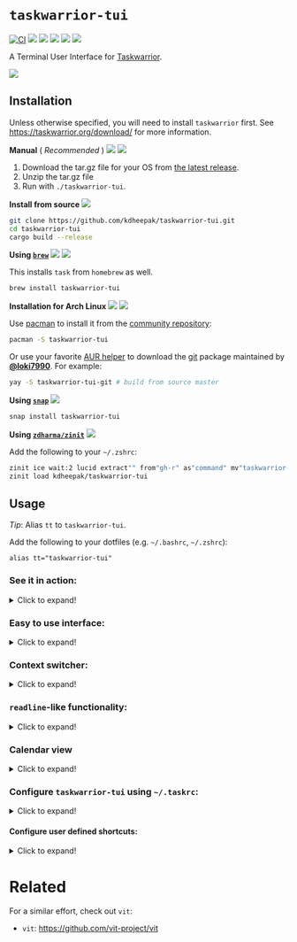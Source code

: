 # `taskwarrior-tui`

[![CI](https://github.com/kdheepak/taskwarrior-tui/workflows/CI/badge.svg)](https://github.com/kdheepak/taskwarrior-tui/actions?query=workflow%3ACI)
[![](https://img.shields.io/github/license/kdheepak/taskwarrior-tui)](./LICENSE)
[![](https://img.shields.io/github/v/release/kdheepak/taskwarrior-tui)](https://github.com/kdheepak/taskwarrior-tui/releases/latest)
[![](https://img.shields.io/static/v1?label=platform&message=linux-64%20|%20osx-64%20|%20win-32%20|%20win-64&color=lightgrey)](https://github.com/kdheepak/taskwarrior-tui/releases/latest)
[![](https://img.shields.io/github/languages/top/kdheepak/taskwarrior-tui)](https://github.com/kdheepak/taskwarrior-tui)
[![](https://img.shields.io/coveralls/github/kdheepak/taskwarrior-tui)](https://coveralls.io/github/kdheepak/taskwarrior-tui)

A Terminal User Interface for [Taskwarrior](https://taskwarrior.org/).

![](https://user-images.githubusercontent.com/1813121/97066323-acd41500-1571-11eb-90c2-d74faa21e1ad.png)

## Installation

Unless otherwise specified, you will need to install `taskwarrior` first. See <https://taskwarrior.org/download/> for more information.

**Manual** ( _Recommended_ ) [![](https://img.shields.io/github/v/tag/kdheepak/taskwarrior-tui)](https://github.com/kdheepak/taskwarrior-tui/releases/latest) [![](https://img.shields.io/github/downloads/kdheepak/taskwarrior-tui/total)](https://github.com/kdheepak/taskwarrior-tui/releases/latest)

1. Download the tar.gz file for your OS from [the latest release](https://github.com/kdheepak/taskwarrior-tui/releases/latest).
2. Unzip the tar.gz file
3. Run with `./taskwarrior-tui`.

**Install from source** [![](https://img.shields.io/badge/branch-master-red)](https://github.com/kdheepak/taskwarrior-tui)

```bash
git clone https://github.com/kdheepak/taskwarrior-tui.git
cd taskwarrior-tui
cargo build --release
```

**Using [`brew`](https://brew.sh/)** [![](https://img.shields.io/homebrew/v/taskwarrior-tui)](https://formulae.brew.sh/formula/taskwarrior-tui) [![](https://img.shields.io/homebrew/installs/dy/taskwarrior-tui)](https://formulae.brew.sh/formula/taskwarrior-tui)


This installs `task` from `homebrew` as well.

```bash
brew install taskwarrior-tui
```

**Installation for Arch Linux** [![](https://img.shields.io/archlinux/v/community/x86_64/taskwarrior-tui)](https://archlinux.org/packages/community/x86_64/taskwarrior-tui/) [![](https://img.shields.io/aur/version/taskwarrior-tui-git)](https://aur.archlinux.org/packages/taskwarrior-tui-git/)

Use [pacman](https://wiki.archlinux.org/index.php/Pacman) to install it from the [community repository](https://archlinux.org/packages/community/x86_64/taskwarrior-tui/):

```bash
pacman -S taskwarrior-tui
```

Or use your favorite [AUR helper](https://wiki.archlinux.org/index.php/AUR_helpers) to download the [git](https://aur.archlinux.org/packages/taskwarrior-tui-git/) package maintained by [**@loki7990**](https://github.com/loki7990). For example:

```bash
yay -S taskwarrior-tui-git # build from source master
```

**Using [`snap`](https://snapcraft.io/)** [![](https://snapcraft.io/taskwarrior-tui/badge.svg)](https://snapcraft.io/taskwarrior-tui)

```bash
snap install taskwarrior-tui
```

<!--
**Using [`cargo`](https://crates.io/)** [![](https://img.shields.io/crates/v/taskwarrior-tui)](https://libraries.io/cargo/taskwarrior-tui)

```bash
cargo install taskwarrior-tui
```
-->

**Using [`zdharma/zinit`](https://github.com/zdharma/zinit)** [![](https://img.shields.io/github/v/tag/kdheepak/taskwarrior-tui)](https://github.com/kdheepak/taskwarrior-tui/releases/latest)

Add the following to your `~/.zshrc`:

```zsh
zinit ice wait:2 lucid extract"" from"gh-r" as"command" mv"taskwarrior-tui* -> tt"
zinit load kdheepak/taskwarrior-tui
```

## Usage

_Tip_: Alias `tt` to `taskwarrior-tui`.

Add the following to your dotfiles (e.g. `~/.bashrc`, `~/.zshrc`):

```
alias tt="taskwarrior-tui"
```

### See it in action:

<details>

<summary> Click to expand! </summary>

![](https://user-images.githubusercontent.com/1813121/89620056-4ed64200-d84c-11ea-9153-9e08bc26d3b4.gif)

</details>

### Easy to use interface:

<details>

<summary> Click to expand! </summary>

See [KEYBINDINGS.md](./KEYBINDINGS.md) for full list.

![](https://user-images.githubusercontent.com/1813121/88654924-40896880-d08b-11ea-8709-b29cc970da4c.gif)

</details>

### Context switcher:

<details>

<summary> Click to expand! </summary>

![](https://user-images.githubusercontent.com/1813121/97959948-a746ae00-1d6d-11eb-9ffe-8f76f2a2b32d.gif)

</details>

### `readline`-like functionality:

<details>

<summary> Click to expand! </summary>

- `<Ctrl-a>` : Go to beginning of the line
- `<Ctrl-e>` : Go to end of the line
- `<Ctrl-u>` : Delete from beginning of the line
- `<Ctrl-k>` : Delete to end of the line
- `<Ctrl-w>` : Delete previous word

![](https://user-images.githubusercontent.com/1813121/95651612-ce7cc900-0aa8-11eb-8686-42442ed9ee43.gif)

</details>

### Calendar view

<details>

<summary> Click to expand! </summary>

`taskwarrior-tui` supports a Calendar view, which you can get to by hitting the `]` key:

![](https://user-images.githubusercontent.com/1813121/96957124-0c211f00-14b7-11eb-9d29-b3b68420af44.gif)

This highlights the days for your due tasks in a calendar view.
You can configure the number of months in a row by changing the `uda.taskwarrior-tui.calendar.months-per-row` attribute in your `taskrc` file.
See the next section for more information.

You can switch back to the task view by hitting the `[` key.

</details>

### Configure `taskwarrior-tui` using `~/.taskrc`:

<details>

<summary> Click to expand! </summary>

`taskwarrior-tui` reads values from your `taskwarrior`'s `taskrc` file (default: `~/.taskrc`).

![](https://user-images.githubusercontent.com/1813121/96684390-bf173e80-1338-11eb-971c-ae64233d142e.png)

For example, `color.active` is used to style the active task.
If you would like to try it, open your `taskrc` file and change `color.active=white on blue`.

So `color.active` will take precedence over `color.overdue`. You can see what `color.active` is by running `task show color.active` in your favorite shell prompt.

The following color attributes are supported:

```plaintext
color.deleted
color.completed
color.active
color.overdue
color.scheduled
color.due.today
color.due
color.blocked
color.blocking
color.recurring
color.tagged
```

Other `taskwarrior-tui` configuration options are possible using the user defined attribute feature of `taskwarrior`.
All `taskwarrior-tui` specific configuration options will begin with `uda.taskwarrior-tui.`.
The following is a full list of all the options available and their default values implemented by `taskwarrior-tui` if not defined in your `taskrc` file.

```plaintext
uda.taskwarrior-tui.selection.indicator=•
uda.taskwarrior-tui.selection.bold=yes
uda.taskwarrior-tui.selection.italic=no
uda.taskwarrior-tui.selection.dim=no
uda.taskwarrior-tui.selection.blink=no
uda.taskwarrior-tui.calendar.months-per-row=4
uda.taskwarrior-tui.task-report.show-info=true
uda.taskwarrior-tui.task-report.looping=true
uda.taskwarrior-tui.style.context.active=black on rgb444
uda.taskwarrior-tui.style.calendar.title=black on rgb444
```

And here are the default key bindings:

```plaintext
uda.taskwarrior-tui.keyconfig.quit=q
uda.taskwarrior-tui.keyconfig.refresh=r
uda.taskwarrior-tui.keyconfig.go-to-bottom=G
uda.taskwarrior-tui.keyconfig.go-to-top=g
uda.taskwarrior-tui.keyconfig.down=j
uda.taskwarrior-tui.keyconfig.up=k
uda.taskwarrior-tui.keyconfig.page-down=J
uda.taskwarrior-tui.keyconfig.page-up=K
uda.taskwarrior-tui.keyconfig.delete=x
uda.taskwarrior-tui.keyconfig.done=d
uda.taskwarrior-tui.keyconfig.start-stop=s
uda.taskwarrior-tui.keyconfig.undo=u
uda.taskwarrior-tui.keyconfig.edit=e
uda.taskwarrior-tui.keyconfig.modify=m
uda.taskwarrior-tui.keyconfig.shell=!
uda.taskwarrior-tui.keyconfig.log=l
uda.taskwarrior-tui.keyconfig.add=a
uda.taskwarrior-tui.keyconfig.annotate=A
uda.taskwarrior-tui.keyconfig.filter=/
uda.taskwarrior-tui.keyconfig.zoom=z
uda.taskwarrior-tui.keyconfig.context-menu=c
uda.taskwarrior-tui.keyconfig.next-tab=]
uda.taskwarrior-tui.keyconfig.previous-tab=[
```

</details>

#### Configure user defined shortcuts:

<details>

<summary> Click to expand! </summary>

You can configure shortcuts to execute custom commands from your `taskwarrior`'s `taskrc` file (default: `~/.taskrc`). You have to map a shortcut to an executable file :

```plaintext
uda.taskwarrior-tui.shortcuts.1=~/local/bin/taskwarrior-tui-shortcut-1
uda.taskwarrior-tui.shortcuts.2=~/local/bin/taskwarrior-tui-shortcut-2
uda.taskwarrior-tui.shortcuts.3=~/local/bin/taskwarrior-tui-shortcut-3
uda.taskwarrior-tui.shortcuts.4=~/local/bin/taskwarrior-tui-shortcut-4
uda.taskwarrior-tui.shortcuts.5=~/local/bin/taskwarrior-tui-shortcut-5
uda.taskwarrior-tui.shortcuts.6=~/local/bin/taskwarrior-tui-shortcut-6
uda.taskwarrior-tui.shortcuts.7=~/local/bin/taskwarrior-tui-shortcut-7
uda.taskwarrior-tui.shortcuts.8=~/local/bin/taskwarrior-tui-shortcut-8
uda.taskwarrior-tui.shortcuts.9=~/local/bin/taskwarrior-tui-shortcut-9
```
PS1 : file can have any name, but MUST be executable.
PS2 : 0 iz reserved for future use, see <https://github.com/kdheepak/taskwarrior-tui/pull/142>

When you hit the shortcut, the script will be executed with the `selected task uuid` as a parameter :

```plaintext
~/local/bin/taskwarrior-tui-shortcut-1 $selected_task_uuid
```

For exemple, you can add the `next` tag to the currently selected task with the following script in `~/local/bin/taskwarrior-tui-shortcut-1` :

```plaintext
task $1 mod +next
```

</details>

# Related

For a similar effort, check out `vit`:

- `vit`: <https://github.com/vit-project/vit>
